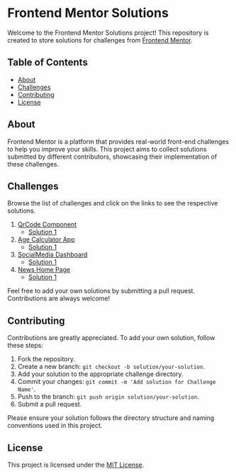 # Frontend Mentor Solutions

Welcome to the Frontend Mentor Solutions project! This repository is created to store solutions for challenges from [Frontend Mentor](https://www.frontendmentor.io/).

## Table of Contents

- [About](#about)
- [Challenges](#challenges)
- [Contributing](#contributing)
- [License](#license)

## About

Frontend Mentor is a platform that provides real-world front-end challenges to help you improve your skills. This project aims to collect solutions submitted by different contributors, showcasing their implementation of these challenges.

## Challenges

Browse the list of challenges and click on the links to see the respective solutions.

1. [QrCode Component](https://www.frontendmentor.io/challenges/qr-code-component-iux_sIO_H/hub)
   - [Solution 1](https://github.com/NelsonGuiamba/FrontendMentor-Solutions/tree/main/qr-code)
2. [Age Calculator App](https://www.frontendmentor.io/challenges/age-calculator-app-dF9DFFpj-Q)
   - [Solution 1](age-calculator)
3. [SocialMedia Dashboard](https://www.frontendmentor.io/challenges/social-media-dashboard-with-theme-switcher-6oY8ozp_H)
   - [Solution 1](socialmedia-dashboard)
4. [News Home Page](https://www.frontendmentor.io/challenges/news-homepage-H6SWTa1MFl)
   - [Solution 1](news-home-page)

Feel free to add your own solutions by submitting a pull request. Contributions are always welcome!

## Contributing

Contributions are greatly appreciated. To add your own solution, follow these steps:

1. Fork the repository.
2. Create a new branch: `git checkout -b solution/your-solution`.
3. Add your solution to the appropriate challenge directory.
4. Commit your changes: `git commit -m 'Add solution for Challenge Name'`.
5. Push to the branch: `git push origin solution/your-solution`.
6. Submit a pull request.

Please ensure your solution follows the directory structure and naming conventions used in this project.

## License

This project is licensed under the [MIT License](https://opensource.org/license/mit/).
